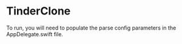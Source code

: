 # TinderClone

To run, you will need to populate the parse config parameters in the AppDelegate.swift file.
